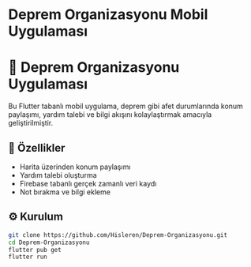 # Deprem Organizasyonu Mobil Uygulaması

# 📱 Deprem Organizasyonu Uygulaması

Bu Flutter tabanlı mobil uygulama, deprem gibi afet durumlarında konum paylaşımı, yardım talebi ve bilgi akışını kolaylaştırmak amacıyla geliştirilmiştir.

## 🚀 Özellikler

- Harita üzerinden konum paylaşımı
- Yardım talebi oluşturma
- Firebase tabanlı gerçek zamanlı veri kaydı
- Not bırakma ve bilgi ekleme

## ⚙️ Kurulum

```bash
git clone https://github.com/Hisleren/Deprem-Organizasyonu.git
cd Deprem-Organizasyonu
flutter pub get
flutter run

